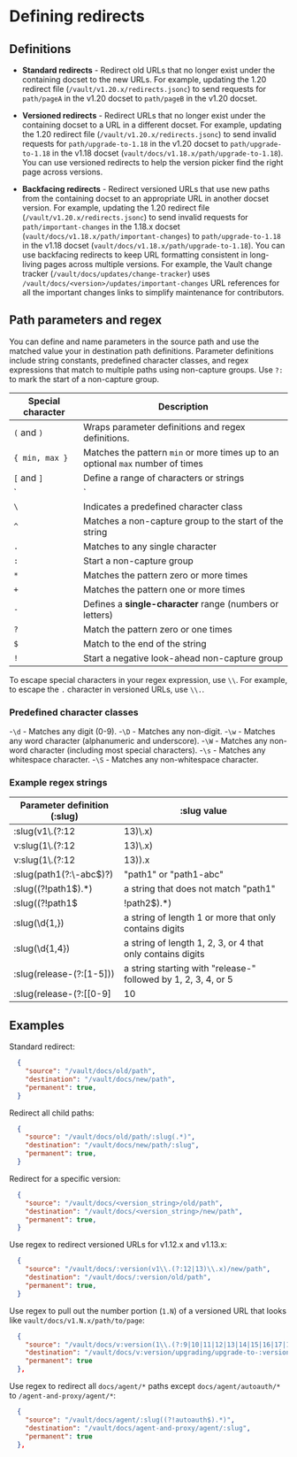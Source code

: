 # Defining redirects

## Definitions

- **Standard redirects** - Redirect old URLs that no longer exist under the
  containing docset to the new URLs. For example, updating the 1.20 redirect
  file (`/vault/v1.20.x/redirects.jsonc`) to send requests for `path/pageA` in
  the v1.20 docset to `path/pageB` in the v1.20 docset.

- **Versioned redirects** - Redirect URLs that no longer exist under the
  containing docset to a URL in a different docset. For example, updating
  the 1.20 redirect file (`/vault/v1.20.x/redirects.jsonc`) to send invalid
  requests for `path/upgrade-to-1.18` in the v1.20 docset to `path/upgrade-to-1.18`
  in the v1.18 docset (`vault/docs/v1.18.x/path/upgrade-to-1.18`).
  You can use versioned redirects to help the version picker find the right page
  across versions.

- **Backfacing redirects** - Redirect versioned URLs that use new paths from the
  containing docset to an appropriate URL in another docset version. For example,
  updating the 1.20 redirect file (`/vault/v1.20.x/redirects.jsonc`) to send
  invalid requests for `path/important-changes` in the 1.18.x docset
  (`vault/docs/v1.18.x/path/important-changes`) to `path/upgrade-to-1.18` in the
  v1.18 docset (`vault/docs/v1.18.x/path/upgrade-to-1.18`).
  You can use backfacing redirects to keep URL formatting consistent in
  long-living pages across multiple versions. For example, the Vault change
  tracker (`/vault/docs/updates/change-tracker`) uses
  `/vault/docs/<version>/updates/important-changes` URL references for all the
  important changes links to simplify maintenance for contributors.

## Path parameters and regex

You can define and name parameters in the source path and use the matched value
your in destination path definitions. Parameter definitions include string
constants, predefined character classes, and regex expressions that match to
multiple paths using non-capture groups. Use `?:` to mark the start of a
non-capture group.

Special character | Description
----------------- | -----------
`(` and `)`       | Wraps parameter definitions and regex definitions.
`{ min, max }`    | Matches the pattern `min` or more times up to an optional `max` number of times
`[` and `]`       | Define a range of characters or strings
`|`               | Defines alternatives in a range or non-capture group
`\`               | Indicates a predefined character class
`^`               | Matches a non-capture group to the start of the string
`.`               | Matches to any single character
`:`               | Start a non-capture group
`*`               | Matches the pattern zero or more times
`+`               | Matches the pattern one or more times
`-`               | Defines a **single-character** range (numbers or letters)
`?`               | Match the pattern zero or one times
`$`               | Match to the end of the string
`!`               | Start a negative look-ahead non-capture group

To escape special characters in your regex expression, use `\\`. For example, to
escape the `.` character in versioned URLs, use `\\.`.

### Predefined character classes

-`\d` - Matches any digit (0-9).
-`\D` - Matches any non-digit.
-`\w` - Matches any word character (alphanumeric and underscore).
-`\W` - Matches any non-word character (including most special characters).
-`\s` - Matches any whitespace character.
-`\S` - Matches any non-whitespace character.


### Example regex strings

Parameter definition (:slug)      | :slug value
--------------------------------- | -----------------
:slug(v1\\.(?:12|13)\\.x)         | v1.12.x, v1.13.x
v:slug(1\\.(?:12|13)\\.x)         | 1.12.x, 1.13.x
v:slug(1\\.(?:12|13)).x           | 1.12, 1.13
:slug(path1(?:\\-abc$)?)          | "path1" or "path1-abc"
:slug((?!path1$).*)               | a string that does not match "path1"
:slug((?!path1$|!path2$).*)       | a string that does not match "path1" or "path2"
:slug(\\d{1,})                    | a string of length 1 or more that only contains digits
:slug(\\d{1,4})                   | a string of length 1, 2, 3, or 4 that only contains digits
:slug(release-(?:[1-5]))          | a string starting with "release-" followed by 1, 2, 3, 4, or 5
:slug(release-(?:[[0-9]|10|11]))  | a string starting with "release-" followed by any number between 0 and 11



## Examples

Standard redirect:

```json
  {
    "source": "/vault/docs/old/path",
    "destination": "/vault/docs/new/path",
    "permanent": true,
  }
```

Redirect all child paths:

```json
  {
    "source": "/vault/docs/old/path/:slug(.*)",
    "destination": "/vault/docs/new/path/:slug",
    "permanent": true,
  }
```

Redirect for a specific version:

```json
  {
    "source": "/vault/docs/<version_string>/old/path",
    "destination": "/vault/docs/<version_string>/new/path",
    "permanent": true,
  }
```

Use regex to redirect versioned URLs for v1.12.x and v1.13.x:

```json
  {
    "source": "/vault/docs/:version(v1\\.(?:12|13)\\.x)/new/path",
    "destination": "/vault/docs/:version/old/path",
    "permanent": true,
  }
```

Use regex to pull out the number portion (`1.N`) of a versioned URL that looks
like `vault/docs/v1.N.x/path/to/page`:

```json
  {
    "source": "/vault/docs/v:version(1\\.(?:9|10|11|12|13|14|15|16|17|18)\\.x)/updates/important-changes",
    "destination": "/vault/docs/v:version/upgrading/upgrade-to-:version",
    "permanent": true
  },
```

Use regex to redirect all `docs/agent/*` paths except `docs/agent/autoauth/*` to
`/agent-and-proxy/agent/*`:

```json
  {
    "source": "/vault/docs/agent/:slug((?!autoauth$).*)",
    "destination": "/vault/docs/agent-and-proxy/agent/:slug",
    "permanent": true
  },
```
